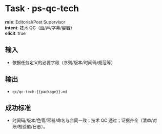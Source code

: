 # Task · ps-qc-tech

**role**: Editorial/Post Supervisor  
**intent**: 技术 QC（画/声/字幕/容器）  
**elicit**: true

## 输入

- 依据任务定义的必要字段（序列/版本/时间码/规范等）

## 输出

- `qc/qc-tech-{{package}}.md`

## 成功标准

- 时间码/版本/色管/容器/命名与合同一致；技术 QC 通过；证据齐全（清单/对账/校验值/日志）。
